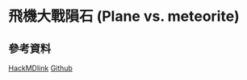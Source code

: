 # 飛機大戰隕石 (Plane vs. meteorite)
## 參考資料

[HackMDlink](https://hackmd.io/@Andy8787/rJKJUDm4Y/edit)
[Github](https://github.com/Andy87877/Pygame-Plane-Vs-Meteorite)